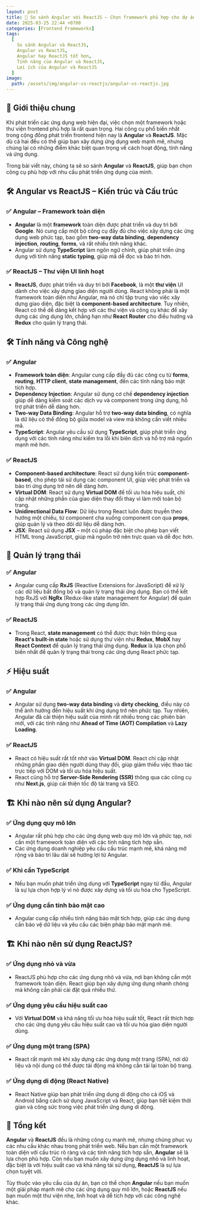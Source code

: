 ```yaml
---
layout: post
title: 🚀 So sánh Angular với ReactJS – Chọn framework phù hợp cho dự án của bạn
date: 2025-03-25 22:44 +0700
categories: [Frontend Frameworks]
tags:
  [
    So sánh Angular và ReactJS,
    Angular vs ReactJS,
    Angular hay ReactJS tốt hơn,
    Tính năng của Angular và ReactJS,
    Lợi ích của Angular và ReactJS
  ]
image:
  path: /assets/img/angular-vs-reactjs/angular-vs-reactjs.jpg
---
```


## 🎯 **Giới thiệu chung**
Khi phát triển các ứng dụng web hiện đại, việc chọn một framework hoặc thư viện frontend phù hợp là rất quan trọng. Hai công cụ phổ biến nhất trong cộng đồng phát triển frontend hiện nay là **Angular** và **ReactJS**. Mặc dù cả hai đều có thể giúp bạn xây dựng ứng dụng web mạnh mẽ, nhưng chúng lại có những điểm khác biệt quan trọng về cách hoạt động, tính năng và ứng dụng.

Trong bài viết này, chúng ta sẽ so sánh **Angular** và **ReactJS**, giúp bạn chọn công cụ phù hợp với nhu cầu phát triển ứng dụng của mình.

## 🛠️ **Angular vs ReactJS – Kiến trúc và Cấu trúc**
### ✅ **Angular – Framework toàn diện**
- **Angular** là một **framework** toàn diện được phát triển và duy trì bởi **Google**. Nó cung cấp một bộ công cụ đầy đủ cho việc xây dựng các ứng dụng web phức tạp, bao gồm **two-way data binding**, **dependency injection**, **routing**, **forms**, và rất nhiều tính năng khác.
- Angular sử dụng **TypeScript** làm ngôn ngữ chính, giúp phát triển ứng dụng với tính năng **static typing**, giúp mã dễ đọc và bảo trì hơn.

### ✅ **ReactJS – Thư viện UI linh hoạt**
- **ReactJS**, được phát triển và duy trì bởi **Facebook**, là một **thư viện** UI dành cho việc xây dựng giao diện người dùng. React không phải là một framework toàn diện như Angular, mà nó chỉ tập trung vào việc xây dựng giao diện, đặc biệt là **component-based architecture**. Tuy nhiên, React có thể dễ dàng kết hợp với các thư viện và công cụ khác để xây dựng các ứng dụng lớn, chẳng hạn như **React Router** cho điều hướng và **Redux** cho quản lý trạng thái.

## 🛠️ **Tính năng và Công nghệ**
### ✅ **Angular**
- **Framework toàn diện**: Angular cung cấp đầy đủ các công cụ từ **forms**, **routing**, **HTTP client**, **state management**, đến các tính năng bảo mật tích hợp.
- **Dependency Injection**: Angular sử dụng cơ chế **dependency injection** giúp dễ dàng kiểm soát các dịch vụ và component trong ứng dụng, hỗ trợ phát triển dễ dàng hơn.
- **Two-way Data Binding**: Angular hỗ trợ **two-way data binding**, có nghĩa là dữ liệu có thể đồng bộ giữa model và view mà không cần viết nhiều mã.
- **TypeScript**: Angular yêu cầu sử dụng **TypeScript**, giúp phát triển ứng dụng với các tính năng như kiểm tra lỗi khi biên dịch và hỗ trợ mã nguồn mạnh mẽ hơn.

### ✅ **ReactJS**
- **Component-based architecture**: React sử dụng kiến trúc **component-based**, cho phép tái sử dụng các component UI, giúp việc phát triển và bảo trì ứng dụng trở nên dễ dàng hơn.
- **Virtual DOM**: React sử dụng **Virtual DOM** để tối ưu hóa hiệu suất, chỉ cập nhật những phần của giao diện thay đổi thay vì làm mới toàn bộ trang.
- **Unidirectional Data Flow**: Dữ liệu trong React luôn được truyền theo hướng một chiều, từ component cha xuống component con qua **props**, giúp quản lý và theo dõi dữ liệu dễ dàng hơn.
- **JSX**: React sử dụng **JSX** – một cú pháp đặc biệt cho phép bạn viết HTML trong JavaScript, giúp mã nguồn trở nên trực quan và dễ đọc hơn.

## 🧩 **Quản lý trạng thái**
### ✅ **Angular**
- Angular cung cấp **RxJS** (Reactive Extensions for JavaScript) để xử lý các dữ liệu bất đồng bộ và quản lý trạng thái ứng dụng. Bạn có thể kết hợp RxJS với **NgRx** (Redux-like state management for Angular) để quản lý trạng thái ứng dụng trong các ứng dụng lớn.
  
### ✅ **ReactJS**
- Trong React, **state management** có thể được thực hiện thông qua **React's built-in state** hoặc sử dụng thư viện như **Redux**, **MobX** hay **React Context** để quản lý trạng thái ứng dụng. **Redux** là lựa chọn phổ biến nhất để quản lý trạng thái trong các ứng dụng React phức tạp.

## ⚡ **Hiệu suất**
### ✅ **Angular**
- Angular sử dụng **two-way data binding** và **dirty checking**, điều này có thể ảnh hưởng đến hiệu suất khi ứng dụng trở nên phức tạp. Tuy nhiên, Angular đã cải thiện hiệu suất của mình rất nhiều trong các phiên bản mới, với các tính năng như **Ahead of Time (AOT) Compilation** và **Lazy Loading**.

### ✅ **ReactJS**
- React có hiệu suất rất tốt nhờ vào **Virtual DOM**. React chỉ cập nhật những phần giao diện người dùng thay đổi, giúp giảm thiểu việc thao tác trực tiếp với DOM và tối ưu hóa hiệu suất.
- React cũng hỗ trợ **Server-Side Rendering (SSR)** thông qua các công cụ như **Next.js**, giúp cải thiện tốc độ tải trang và SEO.

## 🏗️ **Khi nào nên sử dụng Angular?**
### ✅ **Ứng dụng quy mô lớn**
- Angular rất phù hợp cho các ứng dụng web quy mô lớn và phức tạp, nơi cần một framework toàn diện với các tính năng tích hợp sẵn.
- Các ứng dụng doanh nghiệp yêu cầu cấu trúc mạnh mẽ, khả năng mở rộng và bảo trì lâu dài sẽ hưởng lợi từ Angular.

### ✅ **Khi cần TypeScript**
- Nếu bạn muốn phát triển ứng dụng với **TypeScript** ngay từ đầu, Angular là sự lựa chọn hợp lý vì nó được xây dựng và tối ưu hóa cho TypeScript.

### ✅ **Ứng dụng cần tính bảo mật cao**
- Angular cung cấp nhiều tính năng bảo mật tích hợp, giúp các ứng dụng cần bảo vệ dữ liệu và yêu cầu các biện pháp bảo mật mạnh mẽ.

## 🏗️ **Khi nào nên sử dụng ReactJS?**
### ✅ **Ứng dụng nhỏ và vừa**
- ReactJS phù hợp cho các ứng dụng nhỏ và vừa, nơi bạn không cần một framework toàn diện. React giúp bạn xây dựng ứng dụng nhanh chóng mà không cần phải cài đặt quá nhiều thứ.

### ✅ **Ứng dụng yêu cầu hiệu suất cao**
- Với **Virtual DOM** và khả năng tối ưu hóa hiệu suất tốt, React rất thích hợp cho các ứng dụng yêu cầu hiệu suất cao và tối ưu hóa giao diện người dùng.

### ✅ **Ứng dụng một trang (SPA)**
- React rất mạnh mẽ khi xây dựng các ứng dụng một trang (SPA), nơi dữ liệu và nội dung có thể được tải động mà không cần tải lại toàn bộ trang.

### ✅ **Ứng dụng di động (React Native)**
- React Native giúp bạn phát triển ứng dụng di động cho cả iOS và Android bằng cách sử dụng JavaScript và React, giúp bạn tiết kiệm thời gian và công sức trong việc phát triển ứng dụng di động.

## 🚀 **Tổng kết**
**Angular** và **ReactJS** đều là những công cụ mạnh mẽ, nhưng chúng phục vụ các nhu cầu khác nhau trong phát triển web. Nếu bạn cần một framework toàn diện với cấu trúc rõ ràng và các tính năng tích hợp sẵn, **Angular** sẽ là lựa chọn phù hợp. Còn nếu bạn muốn xây dựng ứng dụng nhỏ và linh hoạt, đặc biệt là với hiệu suất cao và khả năng tái sử dụng, **ReactJS** là sự lựa chọn tuyệt vời.

Tùy thuộc vào yêu cầu của dự án, bạn có thể chọn **Angular** nếu bạn muốn một giải pháp mạnh mẽ cho các ứng dụng quy mô lớn, hoặc **ReactJS** nếu bạn muốn một thư viện nhẹ, linh hoạt và dễ tích hợp với các công nghệ khác.